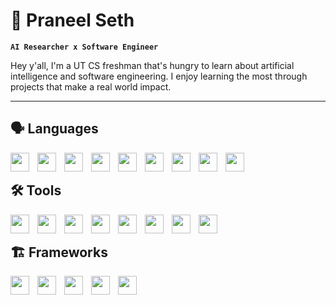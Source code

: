 # 🎯 Praneel Seth

**`AI Researcher x Software Engineer`**

Hey y'all, I'm a UT CS freshman that's hungry to learn about artificial intelligence and software engineering. I enjoy learning the most through projects that make a real world impact.

---

## 🗣️ Languages
<img align="left" width="30px" style="padding-right:10px;" src='https://cdn.jsdelivr.net/gh/devicons/devicon/icons/java/java-original.svg'>
<img align="left" width="30px" style="padding-right:10px;" src='https://cdn.jsdelivr.net/gh/devicons/devicon/icons/python/python-original.svg'>
<img align="left" width="30px" style="padding-right:10px;" src='https://cdn.jsdelivr.net/gh/devicons/devicon/icons/cplusplus/cplusplus-line.svg'>
<img align="left" width="30px" style="padding-right:10px;" src='https://cdn.jsdelivr.net/gh/devicons/devicon/icons/javascript/javascript-original.svg'>
<img align="left" width="30px" style="padding-right:10px;" src='https://cdn.jsdelivr.net/gh/devicons/devicon/icons/html5/html5-original.svg'>
<img align="left" width="30px" style="padding-right:10px;" src='https://cdn.jsdelivr.net/gh/devicons/devicon/icons/css3/css3-original.svg'>
<img align="left" width="30px" style="padding-right:10px;" src='https://cdn.jsdelivr.net/gh/devicons/devicon/icons/react/react-original.svg'>
<img align="left" width="30px" style="padding-right:10px;" src='https://cdn.jsdelivr.net/gh/devicons/devicon/icons/swift/swift-original.svg'>
<img align="left" width="30px" style="padding-right:10px;" src='https://cdn.jsdelivr.net/gh/devicons/devicon/icons/dart/dart-original.svg'>
<br />

## 🛠️ Tools
<img align="left" width="30px" style="padding-right:10px;" src='https://cdn.jsdelivr.net/gh/devicons/devicon/icons/vscode/vscode-original.svg'>
<img align="left" width="30px" style="padding-right:10px;" src='https://cdn.jsdelivr.net/gh/devicons/devicon/icons/androidstudio/androidstudio-original.svg'>
<img align="left" width="30px" style="padding-right:10px;" src='https://cdn.jsdelivr.net/gh/devicons/devicon/icons/xcode/xcode-original.svg'>
<img align="left" width="30px" style="padding-right:10px;" src='https://cdn.jsdelivr.net/gh/devicons/devicon/icons/npm/npm-original-wordmark.svg'>
<img align="left" width="30px" style="padding-right:10px;" src='https://cdn.jsdelivr.net/gh/devicons/devicon/icons/git/git-original.svg'>
<img align="left" width="30px" style="padding-right:10px;" src='https://cdn.jsdelivr.net/gh/devicons/devicon/icons/intellij/intellij-original.svg'>
<img align="left" width="30px" style="padding-right:10px;" src='https://cdn.jsdelivr.net/gh/devicons/devicon/icons/ssh/ssh-original.svg'>
<img align="left" width="30px" style="padding-right:10px;" src='https://cdn.jsdelivr.net/gh/devicons/devicon/icons/bash/bash-original.svg'>
<br />

## 🏗️ Frameworks
<img align="left" width="30px" style="padding-right:10px;" src='https://cdn.jsdelivr.net/gh/devicons/devicon/icons/numpy/numpy-original.svg'>
<img align="left" width="30px" style="padding-right:10px;" src='https://cdn.jsdelivr.net/gh/devicons/devicon/icons/opencv/opencv-original.svg'>
<img align="left" width="30px" style="padding-right:10px;" src='https://cdn.jsdelivr.net/gh/devicons/devicon/icons/pandas/pandas-original.svg'>
<img align="left" width="30px" style="padding-right:10px;" src='https://cdn.jsdelivr.net/gh/devicons/devicon/icons/tensorflow/tensorflow-original.svg'>
<img align="left" width="30px" style="padding-right:10px;" src='https://cdn.jsdelivr.net/gh/devicons/devicon/icons/flutter/flutter-original.svg'>
